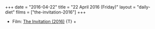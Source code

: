 +++
date = "2016-04-22"
title = "22 April 2016 (Friday)"
layout = "daily-diet"
films = ["the-invitation-2016"]
+++


* Film: [The Invitation (2016)](/films/the-invitation-2016) {T} +